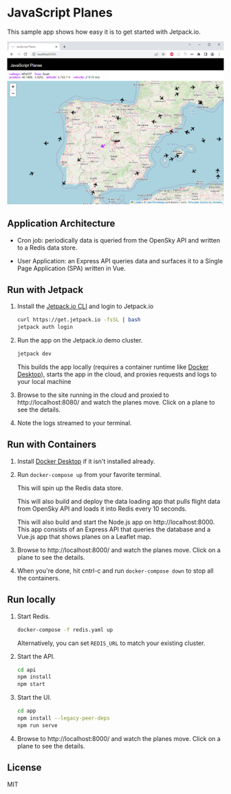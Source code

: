 JavaScript Planes
=================

This sample app shows how easy it is to get started with Jetpack.io.

![JavaScript Planes](app-screenshot.png)


## Application Architecture

- Cron job: periodically data is queried from the OpenSky API and written to a Redis data store.

- User Application: an Express API queries data and surfaces it to a Single Page Application (SPA) written in Vue.


## Run with Jetpack

1. Install the [Jetpack.io CLI](https://www.jetpack.io/docs/getting-started/quickstart) and login to Jetpack.io

   ```sh
   curl https://get.jetpack.io -fsSL | bash
   jetpack auth login
   ```

2. Run the app on the Jetpack.io demo cluster.

   ```sh
   jetpack dev
   ```

   This builds the app locally (requires a container runtime like [Docker Desktop](https://www.docker.com/products/docker-desktop)), starts the app in the cloud, and proxies requests and logs to your local machine

3. Browse to the site running in the cloud and proxied to http://localhost:8080/ and watch the planes move.  Click on a plane to see the details.

4. Note the logs streamed to your terminal.


## Run with Containers

1. Install [Docker Desktop](https://www.docker.com/products/docker-desktop) if it isn't installed already.

2. Run `docker-compose up` from your favorite terminal.

   This will spin up the Redis data store.

   This will also build and deploy the data loading app that pulls flight data from OpenSky API and loads it into Redis every 10 seconds.

   This will also build and start the Node.js app on http://localhost:8000.  This app consists of an Express API that queries the database and a Vue.js app that shows planes on a Leaflet map.

3. Browse to http://localhost:8000/ and watch the planes move.  Click on a plane to see the details.

4. When you're done, hit cntrl-c and run `docker-compose down` to stop all the containers.


## Run locally

1. Start Redis.

   ```sh
   docker-compose -f redis.yaml up
   ```

   Alternatively, you can set `REDIS_URL` to match your existing cluster.

2. Start the API.

   ```sh
   cd api
   npm install
   npm start
   ```

3. Start the UI.

   ```sh
   cd app
   npm install --legacy-peer-deps
   npm run serve
   ```

4. Browse to http://localhost:8000/ and watch the planes move.  Click on a plane to see the details.


## License

MIT
